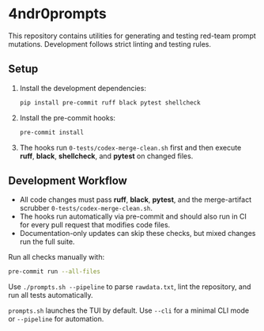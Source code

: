 # 4ndr0prompts

This repository contains utilities for generating and testing red-team prompt mutations. Development follows strict linting and testing rules.

## Setup

1. Install the development dependencies:
   ```bash
   pip install pre-commit ruff black pytest shellcheck
   ```
2. Install the pre-commit hooks:
   ```bash
   pre-commit install
   ```
3. The hooks run `0-tests/codex-merge-clean.sh` first and then execute
   **ruff**, **black**, **shellcheck**, and **pytest** on changed files.

## Development Workflow

- All code changes must pass **ruff**, **black**, **pytest**, and the merge-artifact scrubber `0-tests/codex-merge-clean.sh`.
- The hooks run automatically via pre-commit and should also run in CI for every pull request that modifies code files.
- Documentation-only updates can skip these checks, but mixed changes run the full suite.

Run all checks manually with:

```bash
pre-commit run --all-files
```

Use `./prompts.sh --pipeline` to parse `rawdata.txt`, lint the repository, and run all tests automatically.

`prompts.sh` launches the TUI by default. Use `--cli` for a minimal CLI mode or `--pipeline` for automation.






